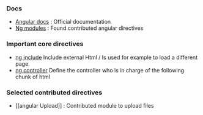 ### Docs 

* [Angular docs](http://docs.angularjs.org/api) : Official documentation
* [Ng modules](http://ngmodules.org/) : Found contributed angular directives

### Important core directives
* [ng include](http://docs.angularjs.org/api/ng.directive:ngInclude)
Include external Html / Is used for example to load a different page. 
* [ng controller](http://docs.angularjs.org/api/ng.directive:ngController) 
Define the controller who is in charge of the following chunk of html 

### Selected contributed directives
* [[angular Upload]] : Contributed module to upload files 